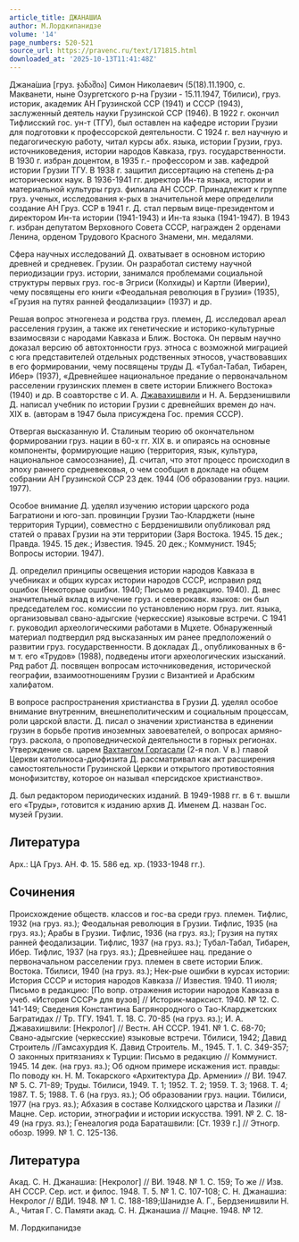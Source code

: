 ```yaml
---
article_title: ДЖАНАШИА
author: М.Лордкипанидзе
volume: '14'
page_numbers: 520-521
source_url: https://pravenc.ru/text/171815.html
downloaded_at: '2025-10-13T11:41:48Z'
---
```


Джана́шиа [груз. ჯანაშია] Симон Николаевич (5(18).11.1900, с. Макванети, ныне Озургетского р-на Грузии - 15.11.1947, Тбилиси), груз. историк, академик АН Грузинской ССР (1941) и СССР (1943), заслуженный деятель науки Грузинской ССР (1946). В 1922 г. окончил Тифлисский гос. ун-т (ТГУ), был оставлен на кафедре истории Грузии для подготовки к профессорской деятельности. С 1924 г. вел научную и педагогическую работу, читал курсы абх. языка, истории Грузии, груз. источниковедения, истории народов Кавказа, груз. государственности. В 1930 г. избран доцентом, в 1935 г.- профессором и зав. кафедрой истории Грузии ТГУ. В 1938 г. защитил диссертацию на степень д-ра исторических наук. В 1936-1941 гг. директор Ин-та языка, истории и материальной культуры груз. филиала АН СССР. Принадлежит к группе груз. ученых, исследования к-рых в значительной мере определили создание АН Груз. ССР в 1941 г. Д. стал первым вице-президентом и директором Ин-та истории (1941-1943) и Ин-та языка (1941-1947). В 1943 г. избран депутатом Верховного Совета СССР, награжден 2 орденами Ленина, орденом Трудового Красного Знамени, мн. медалями.

Сфера научных исследований Д. охватывает в основном историю древней и средневек. Грузии. Он разработал систему научной периодизации груз. истории, занимался проблемами социальной структуры первых груз. гос-в Эгриси (Колхиды) и Картли (Иверии), чему посвящены его книги «Феодальная революция в Грузии» (1935), «Грузия на путях ранней феодализации» (1937) и др.

Решая вопрос этногенеза и родства груз. племен, Д. исследовал ареал расселения грузин, а также их генетические и историко-культурные взаимосвязи с народами Кавказа и Ближ. Востока. Он первым научно доказал версию об автохтонности груз. этноса с возможной миграцией с юга представителей отдельных родственных этносов, участвовавших в его формировании, чему посвящены труды Д. «Тубал-Табал, Тибарен, Ибер» (1937), «Древнейшее национальное предание о первоначальном расселении грузинских племен в свете истории Ближнего Востока» (1940) и др. В соавторстве с И. А. [Джавахишвили](https://pravenc.ru/text/Джавахишвили.html) и Н. А. Бердзенишвили Д. написал учебник по истории Грузии c древнейших времен до нач. XIX в. (авторам в 1947 была присуждена Гос. премия СССР).

Отвергая высказанную И. Сталиным теорию об окончательном формировании груз. нации в 60-х гг. XIX в. и опираясь на основные компоненты, формирующие нацию (территория, язык, культура, национальное самосознание), Д. считал, что этот процесс происходил в эпоху раннего средневековья, о чем сообщил в докладе на общем собрании АН Грузинской ССР 23 дек. 1944 (Об образовании груз. нации. 1977).

Особое внимание Д. уделял изучению истории царского рода Багратиони и юго-зап. провинции Грузии Тао-Кларджети (ныне территория Турции), совместно с Бердзенишвили опубликовал ряд статей о правах Грузии на эти территории (Заря Востока. 1945. 15 дек.; Правда. 1945. 15 дек.; Известия. 1945. 20 дек.; Коммунист. 1945; Вопросы истории. 1947).

Д. определил принципы освещения истории народов Кавказа в учебниках и общих курсах истории народов СССР, исправил ряд ошибок (Некоторые ошибки. 1940; Письмо в редакцию. 1940). Д. внес значительный вклад в изучение груз. и северокавк. языков: он был председателем гос. комиссии по установлению норм груз. лит. языка, организовывал свано-адыгские (черкесские) языковые встречи. С 1941 г. руководил археологическими работами в Мцхете. Обнаруженный материал подтвердил ряд высказанных им ранее предположений о развитии груз. государственности. В докладах Д., опубликованных в 6-м т. его «Трудов» (1988), подведены итоги археологических изысканий. Ряд работ Д. посвящен вопросам источниковедения, исторической географии, взаимоотношениям Грузии с Византией и Арабским халифатом.

В вопросе распространения христианства в Грузии Д. уделял особое внимание внутренним, внешнеполитическим и социальным процессам, роли царской власти. Д. писал о значении христианства в единении грузин в борьбе против иноземных завоевателей, о вопросах армяно-груз. раскола, о проповеднической деятельности в горных регионах. Утверждение св. царем [Вахтангом Горгасали](<https://pravenc.ru/text/Вахтанг Горгасали.html>) (2-я пол. V в.) главой Церкви католикоса-диофизита Д. рассматривал как акт расширения самостоятельности Грузинской Церкви и открытого противостояния монофизитству, которое он называл «персидское христианство».

Д. был редактором периодических изданий. В 1949-1988 гг. в 6 т. вышли его «Труды», готовится к изданию архив Д. Именем Д. назван Гос. музей Грузии.

## Литература

Арх.: ЦА Груз. АН. Ф. 15. 586 ед. хр. (1933-1948 гг.).

## Сочинения

Происхождение обществ. классов и гос-ва среди груз. племен. Тифлис, 1932 (на груз. яз.); Феодальная революция в Грузии. Тифлис, 1935 (на груз. яз.); Арабы в Грузии. Тифлис, 1936 (на груз. яз.); Грузия на путях ранней феодализации. Тифлис, 1937 (на груз. яз.); Тубал-Табал, Тибарен, Ибер. Тифлис, 1937 (на груз. яз.); Древнейшее нац. предание о первоначальном расселении груз. племен в свете истории Ближ. Востока. Тбилиси, 1940 (на груз. яз.); Нек-рые ошибки в курсах истории: История СССР и история народов Кавказа // Известия. 1940. 11 июля; Письмо в редакцию: [По вопр. отражения истории народов Кавказа в учеб. «История СССР» для вузов] // Историк-марксист. 1940. № 12. С. 141-149; Сведения Константина Багрянородного о Тао-Кларджетских Багратидах // Тр. ТГУ. 1941. Т. 18. С. 70-85 (на груз. яз.); И. А. Джавахишвили: [Некролог] // Вестн. АН СССР. 1941. № 1. С. 68-70; Свано-адыгские (черкесские) языковые встречи. Тбилиси, 1942; Давид Строитель //Гамсахурдия К. Давид Строитель. М., 1945. Т. 1. С. 349-357; О законных притязаниях к Турции: Письмо в редакцию // Коммунист. 1945. 14 дек. (на груз. яз.); Об одном примере искажения ист. правды: По поводу кн. Н. М. Токарского «Архитектура Др. Армении» // ВИ. 1947. № 5. С. 71-89; Труды. Тбилиси, 1949. Т. 1; 1952. Т. 2; 1959. Т. 3; 1968. Т. 4; 1987. Т. 5; 1988. Т. 6 (на груз. яз.); Об образовании груз. нации. Тбилиси, 1977 (на груз. яз.); Абхазия в составе Колхидского царства и Лазики // Мацне. Сер. истории, этнографии и истории искусства. 1991. № 2. С. 18-49 (на груз. яз.); Генеалогия рода Бараташвили: [Ст. 1939 г.] // Этногр. обозр. 1999. № 1. С. 125-136.

## Литература

Акад. С. Н. Джанашиа: [Некролог] // ВИ. 1948. № 1. С. 159; То же // Изв. АН СССР. Сер. ист. и филос. 1948. Т. 5. № 1. С. 107-108; С. Н. Джанашиа: Некролог // ВДИ. 1948. № 1. С. 188-189;Шанидзе А. Г., Бердзенишвили Н. А., Читая Г. С. Памяти акад. С. Н. Джанашиа // Мацне. 1948. № 12.

М.  Лордкипанидзе
